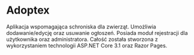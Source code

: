 # Adoptex
Aplikacja wspomagająca schroniska dla zwierząt. Umożliwia dodawanie/edycję oraz usuwanie ogłoszeń. Posiada moduł rejestracji dla użytkownika oraz administratora.
Całość została stworzona z wykorzystaniem technologii ASP.NET Core 3.1 oraz Razor Pages.
